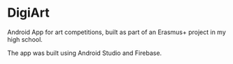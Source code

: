 # DigiArt
Android App for art competitions, built as part of an Erasmus+ project in my high school.

The app was built using Android Studio and Firebase.
